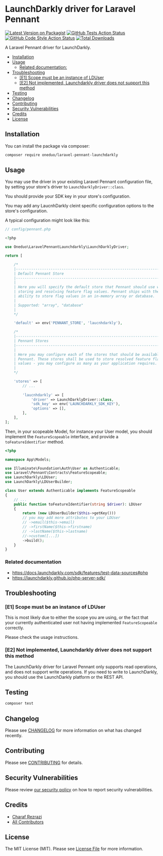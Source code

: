 # LaunchDarkly driver for Laravel Pennant

[![Latest Version on Packagist](https://img.shields.io/packagist/v/oneduo/laravel-pennant-launchdarkly.svg?style=flat-square)](https://packagist.org/packages/oneduo/laravel-pennant-launchdarkly)
[![GitHub Tests Action Status](https://img.shields.io/github/actions/workflow/status/oneduo/laravel-pennant-launchdarkly/run-tests.yml?branch=main&label=tests&style=flat-square)](https://github.com/oneduo/laravel-pennant-launchdarkly/actions?query=workflow%3Arun-tests+branch%3Amain)
[![GitHub Code Style Action Status](https://img.shields.io/github/actions/workflow/status/oneduo/laravel-pennant-launchdarkly/fix-php-code-style-issues.yml?branch=main&label=code%20style&style=flat-square)](https://github.com/oneduo/laravel-pennant-launchdarkly/actions?query=workflow%3A"Fix+PHP+code+style+issues"+branch%3Amain)
[![Total Downloads](https://img.shields.io/packagist/dt/oneduo/laravel-pennant-launchdarkly.svg?style=flat-square)](https://packagist.org/packages/oneduo/laravel-pennant-launchdarkly)

A Laravel Pennant driver for LaunchDarkly.

- [Installation](#installation)
- [Usage](#usage)
    * [Related documentation:](#related-documentation-)
- [Troubleshooting](#troubleshooting)
    * [[E1] Scope must be an instance of LDUser](#-e1--scope-must-be-an-instance-of-lduser)
    * [[E2] Not implemented, Launchdarkly driver does not support this method](#-e2--not-implemented--launchdarkly-driver-does-not-support-this-method)
- [Testing](#testing)
- [Changelog](#changelog)
- [Contributing](#contributing)
- [Security Vulnerabilities](#security-vulnerabilities)
- [Credits](#credits)
- [License](#license)

## Installation

You can install the package via composer:

```bash
composer require oneduo/laravel-pennant-launchdarkly
```

## Usage

You may use the driver in your existing Laravel Pennant configuration file, by setting your store's driver
to `LaunchDarklyDriver::class`.

You should provide your SDK key in your store's configuration.

You may add any LaucnhDarkly cleint specific configuration options to the store's configuration.

A typical configuration might look like this:

```php
// config/pennant.php

<?php

use Oneduo\LaravelPennantLaunchdarkly\LaunchDarklyDriver;

return [

    /*
    |--------------------------------------------------------------------------
    | Default Pennant Store
    |--------------------------------------------------------------------------
    |
    | Here you will specify the default store that Pennant should use when
    | storing and resolving feature flag values. Pennant ships with the
    | ability to store flag values in an in-memory array or database.
    |
    | Supported: "array", "database"
    |
    */

    'default' => env('PENNANT_STORE', 'laucnhdarkly'),

    /*
    |--------------------------------------------------------------------------
    | Pennant Stores
    |--------------------------------------------------------------------------
    |
    | Here you may configure each of the stores that should be available to
    | Pennant. These stores shall be used to store resolved feature flag
    | values - you may configure as many as your application requires.
    |
    */

    'stores' => [
        // ...
        
        'laucnhdarkly' => [
            'driver' => LaunchDarklyDriver::class,
            'sdk_key' => env('LAUNCHDARKLY_SDK_KEY'),
            'options' => [],
        ],
    ],
];
```

Then, in your scopeable Model, for instance your User model, you should implement the `FeatureScopeable`
interface, and provide a `toFeatureIdentifier` method.

```php 
<?php

namespace App\Models;

use Illuminate\Foundation\Auth\User as Authenticable;
use Laravel\Pennant\Contracts\FeatureScopeable;
use LaunchDarkly\LDUser;
use LaunchDarkly\LDUserBuilder;

class User extends Authenticable implements FeatureScopeable
{
    // ...
    public function toFeatureIdentifier(string $driver): LDUser
    {
        return (new LDUserBuilder($this->getKey()))
        // you may add more attributes to your LDUser
        // ->email($this->email)
        // ->firstName($this->firstname)
        // ->lastName($this->lastname)
        //->custom([...])
        ->build();
    }
}
```

### Related documentation

- https://docs.launchdarkly.com/sdk/features/test-data-sources#php
- https://launchdarkly.github.io/php-server-sdk/

## Troubleshooting

### [E1] Scope must be an instance of LDUser

This is most likely due to either the scope you are using, or the fact that your currently authenticated user not having
implemented `FeatureScopeable` correctly.

Please check the usage instructions.

### [E2] Not implemented, Launchdarkly driver does not support this method

The LaunchDarkly driver for Laravel Pennant only supports read operations, and does not support write operations. If you
need to write to LaunchDarkly, you should use the LaunchDarkly platform or the REST API.

## Testing

```bash
composer test
```

## Changelog

Please see [CHANGELOG](CHANGELOG.md) for more information on what has changed recently.

## Contributing

Please see [CONTRIBUTING](CONTRIBUTING.md) for details.

## Security Vulnerabilities

Please review [our security policy](../../security/policy) on how to report security vulnerabilities.

## Credits

- [Charaf Rezrazi](https://github.com/rezrazi)
- [All Contributors](../../contributors)

## License

The MIT License (MIT). Please see [License File](LICENSE.md) for more information.
